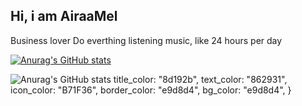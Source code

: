 ## Hi, i am AiraaMel 


Business lover
Do everthing listening music, like 24 hours per day

[![Anurag's GitHub stats](https://github-readme-stats.vercel.app/api?username=AiraaMel_&theme=rose)](https://github.com/anuraghazra/github-readme-stats)

![Anurag's GitHub stats](https://github-readme-stats.vercel.app/api?username=AiraaMel_icons=true&theme=rose)
    title_color: "8d192b",
    text_color: "862931",
    icon_color: "B71F36",
    border_color: "e9d8d4",
    bg_color: "e9d8d4",
  }
